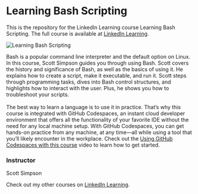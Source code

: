 # Learning Bash Scripting 
This is the repository for the LinkedIn Learning course Learning Bash Scripting. The full course is available at [LinkedIn Learning][lil-course-url].

![Learning Bash Scripting ][lil-thumbnail-url]

Bash is a popular command line interpreter and the default option on Linux. In this course, Scott Simpson guides you through using Bash. Scott covers the history and significance of Bash, as well as the basics of using it. He explains how to create a script, make it executable, and run it. Scott steps through programming tasks, dives into Bash control structures, and highlights how to interact with the user. Plus, he shows you how to troubleshoot your scripts.<br><br>The best way to learn a language is to use it in practice. That’s why this course is integrated with GitHub Codespaces, an instant cloud developer environment that offers all the functionality of your favorite IDE without the need for any local machine setup. With GitHub Codespaces, you can get hands-on practice from any machine, at any time—all while using a tool that you’ll likely encounter in the workplace. Check out the [Using GitHub Codespaces with this course][gcs-video-url] video to learn how to get started.

### Instructor

Scott Simpson

Check out my other courses on [LinkedIn Learning](https://www.linkedin.com/learning/instructors/scott-simpson).

[lil-course-url]: https://www.linkedin.com/learning/learning-bash-scripting-17063287
[lil-thumbnail-url]: https://cdn.lynda.com/course/3212393/3212393-1667864333293-16x9.jpg
[gcs-video-url]: https://www.linkedin.com/learning/learning-bash-scripting-17063287/using-github-codespaces-with-this-course
